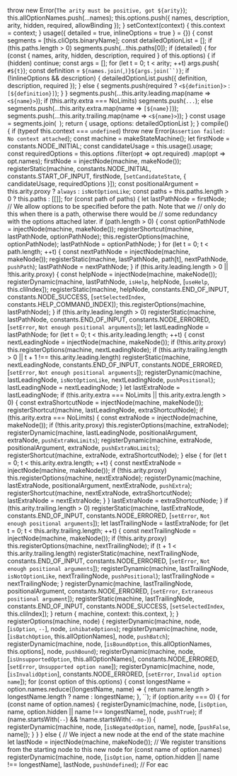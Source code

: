    throw new Error(`The arity must be positive, got ${arity}`);
        this.allOptionNames.push(...names);
        this.options.push({ names, description, arity, hidden, required, allowBinding });
    }
    setContext(context) {
        this.context = context;
    }
    usage({ detailed = true, inlineOptions = true } = {}) {
        const segments = [this.cliOpts.binaryName];
        const detailedOptionList = [];
        if (this.paths.length > 0)
            segments.push(...this.paths[0]);
        if (detailed) {
            for (const { names, arity, hidden, description, required } of this.options) {
                if (hidden)
                    continue;
                const args = [];
                for (let t = 0; t < arity; ++t)
                    args.push(` #${t}`);
                const definition = `${names.join(`,`)}${args.join(``)}`;
                if (!inlineOptions && description) {
                    detailedOptionList.push({ definition, description, required });
                }
                else {
                    segments.push(required ? `<${definition}>` : `[${definition}]`);
                }
            }
            segments.push(...this.arity.leading.map(name => `<${name}>`));
            if (this.arity.extra === NoLimits)
                segments.push(`...`);
            else
                segments.push(...this.arity.extra.map(name => `[${name}]`));
            segments.push(...this.arity.trailing.map(name => `<${name}>`));
        }
        const usage = segments.join(` `);
        return { usage, options: detailedOptionList };
    }
    compile() {
        if (typeof this.context === `undefined`)
            throw new Error(`Assertion failed: No context attached`);
        const machine = makeStateMachine();
        let firstNode = constants.NODE_INITIAL;
        const candidateUsage = this.usage().usage;
        const requiredOptions = this.options
            .filter(opt => opt.required)
            .map(opt => opt.names);
        firstNode = injectNode(machine, makeNode());
        registerStatic(machine, constants.NODE_INITIAL, constants.START_OF_INPUT, firstNode, [`setCandidateState`, { candidateUsage, requiredOptions }]);
        const positionalArgument = this.arity.proxy
            ? `always`
            : `isNotOptionLike`;
        const paths = this.paths.length > 0
            ? this.paths
            : [[]];
        for (const path of paths) {
            let lastPathNode = firstNode;
            // We allow options to be specified before the path. Note that we
            // only do this when there is a path, otherwise there would be
            // some redundancy with the options attached later.
            if (path.length > 0) {
                const optionPathNode = injectNode(machine, makeNode());
                registerShortcut(machine, lastPathNode, optionPathNode);
                this.registerOptions(machine, optionPathNode);
                lastPathNode = optionPathNode;
            }
            for (let t = 0; t < path.length; ++t) {
                const nextPathNode = injectNode(machine, makeNode());
                registerStatic(machine, lastPathNode, path[t], nextPathNode, `pushPath`);
                lastPathNode = nextPathNode;
            }
            if (this.arity.leading.length > 0 || !this.arity.proxy) {
                const helpNode = injectNode(machine, makeNode());
                registerDynamic(machine, lastPathNode, `isHelp`, helpNode, [`useHelp`, this.cliIndex]);
                registerStatic(machine, helpNode, constants.END_OF_INPUT, constants.NODE_SUCCESS, [`setSelectedIndex`, constants.HELP_COMMAND_INDEX]);
                this.registerOptions(machine, lastPathNode);
            }
            if (this.arity.leading.length > 0)
                registerStatic(machine, lastPathNode, constants.END_OF_INPUT, constants.NODE_ERRORED, [`setError`, `Not enough positional arguments`]);
            let lastLeadingNode = lastPathNode;
            for (let t = 0; t < this.arity.leading.length; ++t) {
                const nextLeadingNode = injectNode(machine, makeNode());
                if (!this.arity.proxy)
                    this.registerOptions(machine, nextLeadingNode);
                if (this.arity.trailing.length > 0 || t + 1 !== this.arity.leading.length)
                    registerStatic(machine, nextLeadingNode, constants.END_OF_INPUT, constants.NODE_ERRORED, [`setError`, `Not enough positional arguments`]);
                registerDynamic(machine, lastLeadingNode, `isNotOptionLike`, nextLeadingNode, `pushPositional`);
                lastLeadingNode = nextLeadingNode;
            }
            let lastExtraNode = lastLeadingNode;
            if (this.arity.extra === NoLimits || this.arity.extra.length > 0) {
                const extraShortcutNode = injectNode(machine, makeNode());
                registerShortcut(machine, lastLeadingNode, extraShortcutNode);
                if (this.arity.extra === NoLimits) {
                    const extraNode = injectNode(machine, makeNode());
                    if (!this.arity.proxy)
                        this.registerOptions(machine, extraNode);
                    registerDynamic(machine, lastLeadingNode, positionalArgument, extraNode, `pushExtraNoLimits`);
                    registerDynamic(machine, extraNode, positionalArgument, extraNode, `pushExtraNoLimits`);
                    registerShortcut(machine, extraNode, extraShortcutNode);
                }
                else {
                    for (let t = 0; t < this.arity.extra.length; ++t) {
                        const nextExtraNode = injectNode(machine, makeNode());
                        if (!this.arity.proxy)
                            this.registerOptions(machine, nextExtraNode);
                        registerDynamic(machine, lastExtraNode, positionalArgument, nextExtraNode, `pushExtra`);
                        registerShortcut(machine, nextExtraNode, extraShortcutNode);
                        lastExtraNode = nextExtraNode;
                    }
                }
                lastExtraNode = extraShortcutNode;
            }
            if (this.arity.trailing.length > 0)
                registerStatic(machine, lastExtraNode, constants.END_OF_INPUT, constants.NODE_ERRORED, [`setError`, `Not enough positional arguments`]);
            let lastTrailingNode = lastExtraNode;
            for (let t = 0; t < this.arity.trailing.length; ++t) {
                const nextTrailingNode = injectNode(machine, makeNode());
                if (!this.arity.proxy)
                    this.registerOptions(machine, nextTrailingNode);
                if (t + 1 < this.arity.trailing.length)
                    registerStatic(machine, nextTrailingNode, constants.END_OF_INPUT, constants.NODE_ERRORED, [`setError`, `Not enough positional arguments`]);
                registerDynamic(machine, lastTrailingNode, `isNotOptionLike`, nextTrailingNode, `pushPositional`);
                lastTrailingNode = nextTrailingNode;
            }
            registerDynamic(machine, lastTrailingNode, positionalArgument, constants.NODE_ERRORED, [`setError`, `Extraneous positional argument`]);
            registerStatic(machine, lastTrailingNode, constants.END_OF_INPUT, constants.NODE_SUCCESS, [`setSelectedIndex`, this.cliIndex]);
        }
        return {
            machine,
            context: this.context,
        };
    }
    registerOptions(machine, node) {
        registerDynamic(machine, node, [`isOption`, `--`], node, `inhibateOptions`);
        registerDynamic(machine, node, [`isBatchOption`, this.allOptionNames], node, `pushBatch`);
        registerDynamic(machine, node, [`isBoundOption`, this.allOptionNames, this.options], node, `pushBound`);
        registerDynamic(machine, node, [`isUnsupportedOption`, this.allOptionNames], constants.NODE_ERRORED, [`setError`, `Unsupported option name`]);
        registerDynamic(machine, node, [`isInvalidOption`], constants.NODE_ERRORED, [`setError`, `Invalid option name`]);
        for (const option of this.options) {
            const longestName = option.names.reduce((longestName, name) => {
                return name.length > longestName.length ? name : longestName;
            }, ``);
            if (option.arity === 0) {
                for (const name of option.names) {
                    registerDynamic(machine, node, [`isOption`, name, option.hidden || name !== longestName], node, `pushTrue`);
                    if (name.startsWith(`--`) && !name.startsWith(`--no-`)) {
                        registerDynamic(machine, node, [`isNegatedOption`, name], node, [`pushFalse`, name]);
                    }
                }
            }
            else {
                // We inject a new node at the end of the state machine
                let lastNode = injectNode(machine, makeNode());
                // We register transitions from the starting node to this new node
                for (const name of option.names)
                    registerDynamic(machine, node, [`isOption`, name, option.hidden || name !== longestName], lastNode, `pushUndefined`);
                // For eac